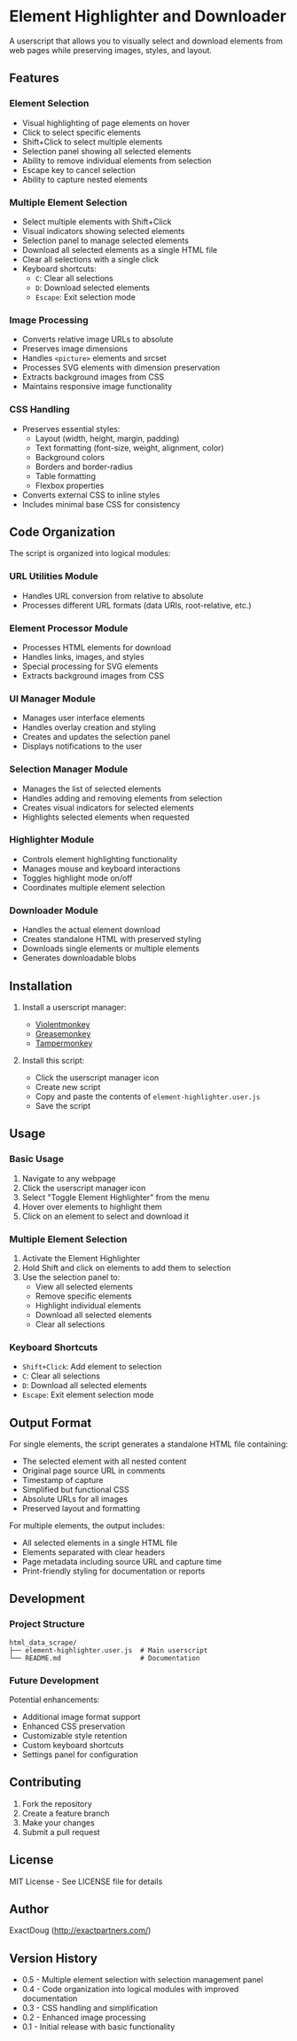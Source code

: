 # Element Highlighter and Downloader

A userscript that allows you to visually select and download elements from web pages while preserving images, styles, and layout.

## Features

### Element Selection
- Visual highlighting of page elements on hover
- Click to select specific elements
- Shift+Click to select multiple elements
- Selection panel showing all selected elements
- Ability to remove individual elements from selection
- Escape key to cancel selection
- Ability to capture nested elements

### Multiple Element Selection
- Select multiple elements with Shift+Click
- Visual indicators showing selected elements
- Selection panel to manage selected elements
- Download all selected elements as a single HTML file
- Clear all selections with a single click
- Keyboard shortcuts:
  - `C`: Clear all selections
  - `D`: Download selected elements
  - `Escape`: Exit selection mode

### Image Processing
- Converts relative image URLs to absolute
- Preserves image dimensions
- Handles `<picture>` elements and srcset
- Processes SVG elements with dimension preservation
- Extracts background images from CSS
- Maintains responsive image functionality

### CSS Handling
- Preserves essential styles:
  - Layout (width, height, margin, padding)
  - Text formatting (font-size, weight, alignment, color)
  - Background colors
  - Borders and border-radius
  - Table formatting
  - Flexbox properties
- Converts external CSS to inline styles
- Includes minimal base CSS for consistency

## Code Organization

The script is organized into logical modules:

### URL Utilities Module
- Handles URL conversion from relative to absolute
- Processes different URL formats (data URIs, root-relative, etc.)

### Element Processor Module
- Processes HTML elements for download
- Handles links, images, and styles
- Special processing for SVG elements
- Extracts background images from CSS

### UI Manager Module
- Manages user interface elements
- Handles overlay creation and styling
- Creates and updates the selection panel
- Displays notifications to the user

### Selection Manager Module
- Manages the list of selected elements
- Handles adding and removing elements from selection
- Creates visual indicators for selected elements
- Highlights selected elements when requested

### Highlighter Module
- Controls element highlighting functionality
- Manages mouse and keyboard interactions
- Toggles highlight mode on/off
- Coordinates multiple element selection

### Downloader Module
- Handles the actual element download
- Creates standalone HTML with preserved styling
- Downloads single elements or multiple elements
- Generates downloadable blobs

## Installation

1. Install a userscript manager:
   - [Violentmonkey](https://violentmonkey.github.io/)
   - [Greasemonkey](https://www.greasespot.net/)
   - [Tampermonkey](https://www.tampermonkey.net/)

2. Install this script:
   - Click the userscript manager icon
   - Create new script
   - Copy and paste the contents of `element-highlighter.user.js`
   - Save the script

## Usage

### Basic Usage
1. Navigate to any webpage
2. Click the userscript manager icon
3. Select "Toggle Element Highlighter" from the menu
4. Hover over elements to highlight them
5. Click on an element to select and download it

### Multiple Element Selection
1. Activate the Element Highlighter
2. Hold Shift and click on elements to add them to selection
3. Use the selection panel to:
   - View all selected elements
   - Remove specific elements
   - Highlight individual elements
   - Download all selected elements
   - Clear all selections

### Keyboard Shortcuts
- `Shift+Click`: Add element to selection
- `C`: Clear all selections
- `D`: Download all selected elements
- `Escape`: Exit element selection mode

## Output Format

For single elements, the script generates a standalone HTML file containing:
- The selected element with all nested content
- Original page source URL in comments
- Timestamp of capture
- Simplified but functional CSS
- Absolute URLs for all images
- Preserved layout and formatting

For multiple elements, the output includes:
- All selected elements in a single HTML file
- Elements separated with clear headers
- Page metadata including source URL and capture time
- Print-friendly styling for documentation or reports

## Development

### Project Structure
```
html_data_scrape/
├── element-highlighter.user.js  # Main userscript
└── README.md                    # Documentation
```

### Future Development
Potential enhancements:
- Additional image format support
- Enhanced CSS preservation
- Customizable style retention
- Custom keyboard shortcuts
- Settings panel for configuration

## Contributing

1. Fork the repository
2. Create a feature branch
3. Make your changes
4. Submit a pull request

## License

MIT License - See LICENSE file for details

## Author

ExactDoug (http://exactpartners.com/)

## Version History

- 0.5 - Multiple element selection with selection management panel
- 0.4 - Code organization into logical modules with improved documentation
- 0.3 - CSS handling and simplification
- 0.2 - Enhanced image processing
- 0.1 - Initial release with basic functionality
